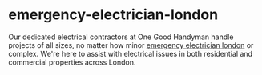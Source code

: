 # emergency-electrician-london
Our dedicated  electrical contractors at One Good Handyman handle projects of all sizes, no matter how minor <a href="https://onegoodhandyman.co.uk/service/electrical/">emergency electrician london</a> or complex. We're here to assist with electrical issues in both residential and commercial properties across London. 

